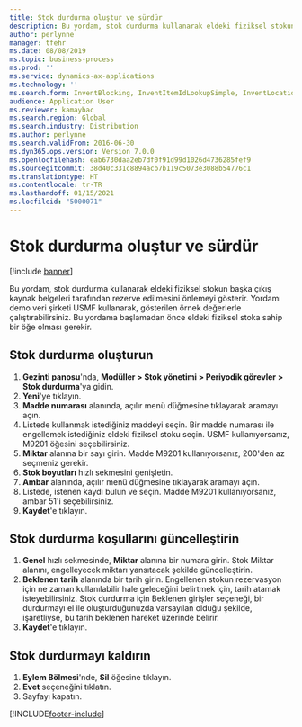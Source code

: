 ```yaml
---
title: Stok durdurma oluştur ve sürdür
description: Bu yordam, stok durdurma kullanarak eldeki fiziksel stokun başka çıkış kaynak belgeleri tarafından rezerve edilmesini önlemeyi gösterir.
author: perlynne
manager: tfehr
ms.date: 08/08/2019
ms.topic: business-process
ms.prod: ''
ms.service: dynamics-ax-applications
ms.technology: ''
ms.search.form: InventBlocking, InventItemIdLookupSimple, InventLocationIdLookup
audience: Application User
ms.reviewer: kamaybac
ms.search.region: Global
ms.search.industry: Distribution
ms.author: perlynne
ms.search.validFrom: 2016-06-30
ms.dyn365.ops.version: Version 7.0.0
ms.openlocfilehash: eab6730daa2eb7df0f91d99d1026d4736285fef9
ms.sourcegitcommit: 38d40c331c8894acb7b119c5073e3088b54776c1
ms.translationtype: HT
ms.contentlocale: tr-TR
ms.lasthandoff: 01/15/2021
ms.locfileid: "5000071"
---
```

# <a name="create-and-maintain-an-inventory-blocking"></a>Stok durdurma oluştur ve sürdür

[!include [banner](../../includes/banner.md)]

Bu yordam, stok durdurma kullanarak eldeki fiziksel stokun başka çıkış kaynak belgeleri tarafından rezerve edilmesini önlemeyi gösterir. Yordamı demo veri şirketi USMF kullanarak, gösterilen örnek değerlerle çalıştırabilirsiniz. Bu yordama başlamadan önce eldeki fiziksel stoka sahip bir öğe olması gerekir.


## <a name="create-an-inventory-blocking"></a>Stok durdurma oluşturun
1. **Gezinti panosu**'nda, **Modüller > Stok yönetimi > Periyodik görevler > Stok durdurma**'ya gidin.
2. **Yeni**'ye tıklayın.
3. **Madde numarası** alanında, açılır menü düğmesine tıklayarak aramayı açın.
4. Listede kullanmak istediğiniz maddeyi seçin. Bir madde numarası ile engellemek istediğiniz eldeki fiziksel stoku seçin. USMF kullanıyorsanız, M9201 öğesini seçebilirsiniz.  
5. **Miktar** alanına bir sayı girin. Madde M9201 kullanıyorsanız, 200'den az seçmeniz gerekir.
6. **Stok boyutları** hızlı sekmesini genişletin.
7. **Ambar** alanında, açılır menü düğmesine tıklayarak aramayı açın.
8. Listede, istenen kaydı bulun ve seçin. Madde M9201 kullanıyorsanız, ambar 51'i seçebilirsiniz.  
9. **Kaydet**'e tıklayın.

## <a name="update-the-conditions-of-the-inventory-blocking"></a>Stok durdurma koşullarını güncelleştirin
1. **Genel** hızlı sekmesinde, **Miktar** alanına bir numara girin. Stok Miktar alanını, engelleyecek miktarı yansıtacak şekilde güncelleştirin.  
2. **Beklenen tarih** alanında bir tarih girin. Engellenen stokun rezervasyon için ne zaman kullanılabilir hale geleceğini belirtmek için, tarih atamak isteyebilirsiniz. Stok durdurma için Beklenen girişler seçeneği, bir durdurmayı el ile oluşturduğunuzda varsayılan olduğu şekilde, işaretliyse, bu tarih beklenen hareket üzerinde belirir.  
3. **Kaydet**'e tıklayın.

## <a name="remove-the-inventory-blocking"></a>Stok durdurmayı kaldırın
1. **Eylem Bölmesi**'nde, **Sil** öğesine tıklayın.
2. **Evet** seçeneğini tıklatın.
3. Sayfayı kapatın.



[!INCLUDE[footer-include](../../../includes/footer-banner.md)]